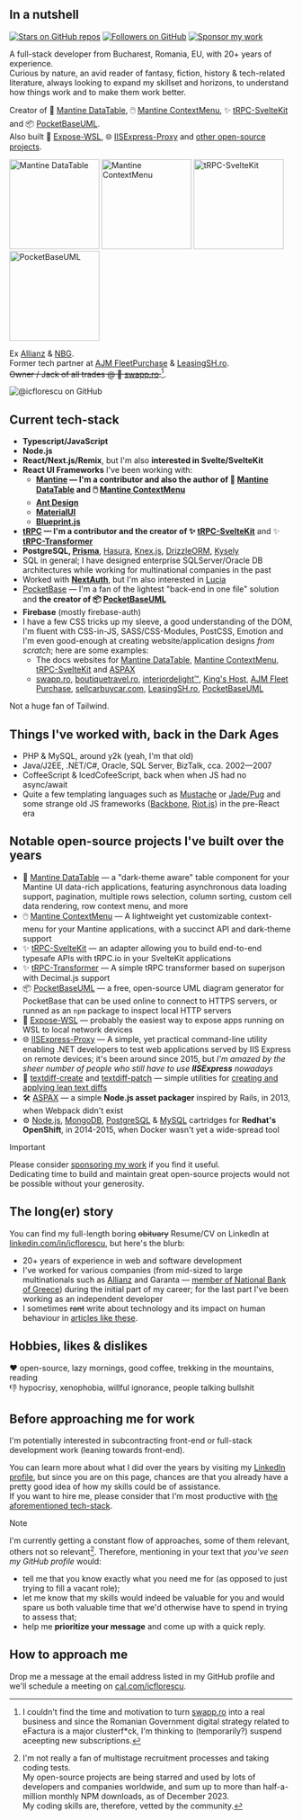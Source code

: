 ## In a nutshell

[![Stars on GitHub repos](https://img.shields.io/github/stars/icflorescu?style-flat-square)](https://github.com/icflorescu#notable-open-source-projects-ive-built-over-the-years)
[![Followers on GitHub](https://img.shields.io/github/followers/icflorescu?style=flat-square)](https://github.com/icflorescu?tab=followers)
[![Sponsor my work](https://img.shields.io/badge/sponsor-violet?style=flat-square)](https://github.com/sponsors/icflorescu)

A full-stack developer from Bucharest, Romania, EU, with 20+ years of experience.  
Curious by nature, an avid reader of fantasy, fiction, history & tech-related literature, always looking to expand my skillset and horizons, to understand how things work and to make them work better.  

Creator of 📒 [Mantine DataTable](https://icflorescu.github.io/mantine-datatable/), 🖱️ [Mantine ContextMenu](https://icflorescu.github.io/mantine-contextmenu/), ✨ [tRPC-SvelteKit](https://icflorescu.github.io/trpc-sveltekit) and 📦 [PocketBaseUML](https://pocketbase-uml.github.io).  
Also built 🐧 [Expose-WSL](https://github.com/icflorescu/expose-wsl), 🌐 [IISExpress-Proxy](https://github.com/icflorescu/iisexpress-proxy) and [other open-source projects](#notable-open-source-projects-ive-built-over-the-years).

<p>
  <a href="https://icflorescu.github.io/mantine-datatable/"><img src="https://user-images.githubusercontent.com/581999/204804161-c62b69aa-3c0e-4fd3-8107-e05c1d7cbe8d.png" alt="Mantine DataTable" height="160" /></a>
  <a href="https://icflorescu.github.io/mantine-contextmenu/"><img src="https://user-images.githubusercontent.com/581999/231235699-569fa4d8-428e-42ba-8e95-17d8140f8e7f.png" alt="Mantine ContextMenu" height="160" /></a>
  <a href="https://icflorescu.github.io/trpc-sveltekit/"><img src="https://user-images.githubusercontent.com/581999/224492292-58d74af3-b40d-4d64-adcb-403b8aa1b434.png" alt="tRPC-SvelteKit" height="160" /></a>
  <a href="https://pocketbase-uml.github.io/"><img src="https://user-images.githubusercontent.com/581999/225126356-d074ceb2-5139-419b-b93d-c4a62e3e8585.png" alt="PocketBaseUML" height="160" /></a>
</p>

Ex [Allianz](https://www.allianz.com/en.html) & [NBG](https://www.nbg.gr/en).  
Former tech partner at [AJM FleetPurchase](https://ajm-fleetpurchase.com/) & [LeasingSH.ro](https://www.leasingsh.ro/).  
~~Owner / Jack of all trades @ 🐸 [swapp.ro](https://swapp.ro/).~~[^1].  

![@icflorescu on GitHub](https://github-profile-trophy.vercel.app/?username=icflorescu&column=4&row=4&theme=nord)  

## Current tech-stack

- **Typescript/JavaScript**
- **Node.js**
- **React/Next.js/Remix**, but I'm also **interested in Svelte/SvelteKit**
- **React UI Frameworks** I've been working with:
  - **[Mantine](https://mantine.dev) — I'm a contributor and also the author of 📒 [Mantine DataTable](https://icflorescu.github.io/mantine-datatable/) and 🖱️ [Mantine ContextMenu](https://icflorescu.github.io/mantine-contextmenu/)**
  - **[Ant Design](https://ant.design/components/overview/)**
  - **[MaterialUI](https://mui.com/)**
  - **[Blueprint.js](https://blueprintjs.com/)**
- **[tRPC](https://trpc.io) — I'm a contributor and the creator of ✨ [tRPC-SvelteKit](https://icflorescu.github.io/trpc-sveltekit)** and ✨ **[tRPC-Transformer](https://github.com/icflorescu/trpc-transformer)**
- **PostgreSQL, [Prisma](https://www.prisma.io/)**, [Hasura](https://hasura.io/), [Knex.js](https://knexjs.org/), [DrizzleORM](https://orm.drizzle.team/), [Kysely](https://kysely.dev/)
- SQL in general; I have designed enterprise SQLServer/Oracle DB architectures while working for multinational companies in the past  
- Worked with **[NextAuth](https://next-auth.js.org/)**, but I'm also interested in [Lucia](https://lucia-auth.com/)
- [PocketBase](https://pocketbase.io/) — I'm a fan of the lightest "back-end in one file" solution and **the creator of 📦 [PocketBaseUML](https://pocketbase-uml.github.io/)**
- **Firebase** (mostly firebase-auth)
- I have a few CSS tricks up my sleeve, a good understanding of the DOM, I'm fluent with CSS-in-JS, SASS/CSS-Modules, PostCSS, Emotion and I'm even good-enough at creating website/application designs *from scratch*; here are some examples:
  - The docs websites for [Mantine DataTable](https://icflorescu.github.io/mantine-datatable/), [Mantine ContextMenu](https://icflorescu.github.io/mantine-contextmenu/), [tRPC-SvelteKit](https://icflorescu.github.io/trpc-sveltekit/) and [ASPAX](https://aspax.github.io)
  - [swapp.ro](https://swapp.ro), [boutiquetravel.ro](https://boutiquetravel.ro/), [interiordelight™️](https://interiordelight.github.io/), [King's Host](https://kingshost.github.io/), [AJM Fleet Purchase](https://ajm-fleetpurchase.com/), [sellcarbuycar.com](https://sellcarbuycar.com/), [LeasingSH.ro](https://www.leasingsh.ro/), [PocketBaseUML](https://pocketbase-uml.github.io/)
 
Not a huge fan of Tailwind.

## Things I've worked with, back in the Dark Ages

- PHP & MySQL, around y2k (yeah, I'm that old)
- Java/J2EE, .NET/C#, Oracle, SQL Server, BizTalk, cca. 2002—2007
- CoffeeScript & IcedCofeeScript, back when when JS had no async/await
- Quite a few templating languages such as [Mustache](https://github.com/janl/mustache.js) or [Jade/Pug](https://pugjs.org/api/getting-started.html) and some strange old JS frameworks ([Backbone](https://backbonejs.org/), [Riot.js](https://riot.js.org/)) in the pre-React era

## Notable open-source projects I've built over the years
- 📒 [Mantine DataTable](https://icflorescu.github.io/mantine-datatable/) — a "dark-theme aware" table component for your Mantine UI data-rich applications, featuring asynchronous data loading support, pagination, multiple rows selection, column sorting, custom cell data rendering, row context menu, and more
- 🖱️ [Mantine ContextMenu](https://icflorescu.github.io/mantine-contextmenu/) — A lightweight yet customizable context-menu for your Mantine applications, with a succinct API and dark-theme support
- ✨ [tRPC-SvelteKit](https://icflorescu.github.io/trpc-sveltekit) — an adapter allowing you to build end-to-end typesafe APIs with tRPC.io in your SvelteKit applications
- ✨ [tRPC-Transformer](https://github.com/icflorescu/trpc-transformer) — A simple tRPC transformer based on superjson with Decimal.js support
- 📦 [PocketBaseUML](https://pocketbase-uml.github.io/) — a free, open-source UML diagram generator for PocketBase that can be used online to connect to HTTPS servers, or runned as an `npm` package to inspect local HTTP servers
- 🐧 [Expose-WSL](https://github.com/icflorescu/expose-wsl) — probably the easiest way to expose apps running on WSL to local network devices
- 🌐 [IISExpress-Proxy](https://github.com/icflorescu/iisexpress-proxy) — A simple, yet practical command-line utility enabling .NET developers to test web applications served by IIS Express on remote devices; it's been around since 2015, but *I'm amazed by the sheer number of people who still have to use **IISExpress** nowadays*
- 📖 [textdiff-create](https://github.com/icflorescu/textdiff-create) and [textdiff-patch](https://github.com/icflorescu/textdiff-patch) — simple utilities for [creating and applying lean text diffs](https://medium.com/@icflorescu/lean-diffs-for-browser-based-text-editors-46e363bc6dfe)
- 🛠️ [ASPAX](https://aspax.github.io/) — a simple **Node.js asset packager** inspired by Rails, in 2013, when Webpack didn't exist
- ⚙️ [Node.js](https://github.com/icflorescu/openshift-cartridge-nodejs), [MongoDB](https://github.com/icflorescu/openshift-cartridge-mongodb), [PostgreSQL](https://github.com/icflorescu/openshift-cartridge-postgresql) & [MySQL](https://github.com/icflorescu/openshift-cartridge-mysql) cartridges for **Redhat's OpenShift**, in 2014-2015, when Docker wasn't yet a wide-spread tool

> [!IMPORTANT]
> Please consider [sponsoring my work](https://github.com/sponsors/icflorescu) if you find it useful.  
> Dedicating time to build and maintain great open-source projects would not be possible without your generosity.  

## The long(er) story

You can find my full-length boring ~~obituary~~ Resume/CV on LinkedIn at [linkedin.com/in/icflorescu](https://www.linkedin.com/in/icflorescu/), but here's the blurb:
- 20+ years of experience in web and software development
- I've worked for various companies (from mid-sized to large multinationals such as [Allianz](https://www.allianztiriac.ro/) and Garanta — [member of National Bank of Greece](https://www.nbg.gr/en/group)) during the initial part of my career; for the last part I've been working as an independent developer
- I sometimes ~~rant~~ write about technology and its impact on human behaviour in [articles like these](https://www.linkedin.com/in/icflorescu/recent-activity/posts/).

## Hobbies, likes & dislikes

❤️ open-source, lazy mornings, good coffee, trekking in the mountains, reading  
👎 hypocrisy, xenophobia, willful ignorance, people talking bullshit  

## Before approaching me for work

I'm potentially interested in subcontracting front-end or full-stack development work (leaning towards front-end).  

You can learn more about what I did over the years by visiting my [LinkedIn profile](https://www.linkedin.com/in/icflorescu/), but since you are on this page, chances are that you already have a pretty good idea of how my skills could be of assistance.  
If you want to hire me, please consider that I'm most productive with [the aforementioned tech-stack](#current-tech-stack).  

> [!NOTE]
> I'm currently getting a constant flow of approaches, some of them relevant, others not so relevant[^2]. Therefore, mentioning in your text that *you've seen my GitHub profile* would:
> - tell me that you know exactly what you need me for (as opposed to just trying to fill a vacant role);
> - let me know that my skills would indeed be valuable for you and would spare us both valuable time that we'd otherwise have to spend in trying to assess that;
> - help me **prioritize your message** and come up with a quick reply.

## How to approach me

Drop me a message at the email address listed in my GitHub profile and we'll schedule a meeting on [cal.com/icflorescu](https://cal.com/icflorescu).

[^1]: I couldn't find the time and motivation to turn [swapp.ro](https://swapp.ro/) into a real business and since the Romanian Government digital strategy related to eFactura is a major clusterf*ck, I'm thinking to (temporarily?) suspend aceepting new subscriptions.

[^2]: I'm not really a fan of multistage recruitment processes and taking coding tests.  
      My open-source projects are being starred and used by lots of developers and companies worldwide, and sum up to more than half-a-million monthly NPM downloads, as of December 2023.  
      My coding skills are, therefore, vetted by the community.
